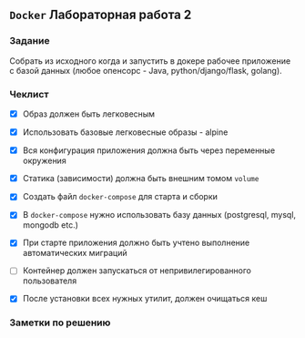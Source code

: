 ## `Docker` Лабораторная работа 2

### Задание

Собрать из исходного когда и запустить в докере рабочее приложение с базой данных (любое опенсорс - Java, python/django/flask, golang).


### Чеклист

- [x] Образ должен быть легковесным
- [x] Использовать базовые легковесные образы - alpine
- [x] Вся конфигурация приложения должна быть через переменные окружения
- [x] Статика (зависимости) должна быть внешним томом `volume`
- [x] Создать файл `docker-compose` для старта и сборки
- [x] В `docker-compose` нужно использовать базу данных (postgresql, mysql, mongodb etc.)
- [x] При старте приложения должно быть учтено выполнение автоматических миграций
- [ ] Контейнер должен запускаться от непривилегированного пользователя
- [x] После установки всех нужных утилит, должен очищаться кеш


### Заметки по решению
